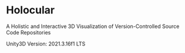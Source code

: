 # Holocular
A Holistic and Interactive 3D Visualization of Version-Controlled Source Code Repositories

Unity3D Version: 2021.3.16f1 LTS
